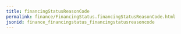 ```yaml
---
title: financingStatusReasonCode
permalink: finance/FinancingStatus.financingStatusReasonCode.html
jsonid: finance_financingstatus_financingstatusreasoncode
---
```

